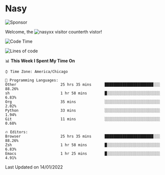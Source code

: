 # Nasy

<!--
<p align="center">
<img height="200" src="https://github-readme-stats.vercel.app/api?username=nasyxx&count_private=true&show_icons=true&theme=dracula&include_all_commits=true"/>
<img height="200" src="https://github-readme-stats.vercel.app/api/top-langs/?username=nasyxx&theme=dracula&hide=html,jupyter+notebook&count_private=true&show_icons=true"/>
</p>

  
----------------
-->

![Sponsor](https://img.shields.io/static/v1.svg?label=Sponsor&message=%E2%9D%A4&logo=GitHub&style=flat&color=pink)
 
Welcome, the ![nasyxx visitor counter](https://count.getloli.com/get/@nasyxx?theme=rule34)th vistor!
 
<!--START_SECTION:waka-->
![Code Time](http://img.shields.io/badge/Code%20Time-1%2C729%20hrs%2038%20mins-blue)

![Lines of code](https://img.shields.io/badge/From%20Hello%20World%20I%27ve%20Written-5%20Million%20lines%20of%20code-blue)

📊 **This Week I Spent My Time On** 

```text
⌚︎ Time Zone: America/Chicago

💬 Programming Languages: 
Other                    25 hrs 35 mins      ██████████████████████░░░   88.26% 
sh                       1 hr 58 mins        █░░░░░░░░░░░░░░░░░░░░░░░░   6.83% 
Org                      35 mins             ░░░░░░░░░░░░░░░░░░░░░░░░░   2.02% 
Python                   33 mins             ░░░░░░░░░░░░░░░░░░░░░░░░░   1.94% 
Git                      11 mins             ░░░░░░░░░░░░░░░░░░░░░░░░░   0.68%

🔥 Editors: 
Browser                  25 hrs 35 mins      ██████████████████████░░░   88.26% 
Zsh                      1 hr 58 mins        █░░░░░░░░░░░░░░░░░░░░░░░░   6.83% 
Emacs                    1 hr 25 mins        █░░░░░░░░░░░░░░░░░░░░░░░░   4.91%

```


 Last Updated on 14/01/2022
<!--END_SECTION:waka-->

<!-- ![visitors](https://visitor-badge.laobi.icu/badge?page_id=nasyxx.nasyxx) -->
